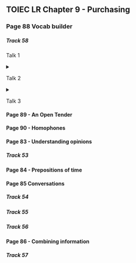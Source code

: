 ## TOIEC LR Chapter 9 - Purchasing



### Page  88 Vocab builder

##### Track 58

Talk 1

<details><summary></summary>
<br/><strong></strong>
<i>
  	 <br/>
  	  <br/>
  	  <br/>
  	  <br/>
  	  <br/>
</i>
</details>

Talk 2

<details><summary></summary>
<br/><strong></strong>
<i>
  	 <br/>
  	  <br/>
  	  <br/>
  	  <br/>
  	  <br/>
</i>
</details>

Talk 3




#### Page 89 - An Open Tender



#### Page 90 - Homophones



#### Page 83 - Understanding opinions

##### Track 53

#### Page 84 - Prepositions of time

#### Page 85 Conversations

##### Track 54

##### Track 55

##### Track 56

#### Page 86 - Combining information

##### Track 57







